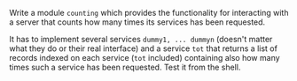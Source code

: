 Write a module `counting` which provides the functionality for interacting with a server that counts how many times its services has been requested.

It has to implement several services `dummy1, ... dummyn` (doesn't matter what they do or their real interface) and a service `tot` that returns a list of records indexed on each service (`tot` included) containing also how many times such a service has been requested. Test it from the shell.